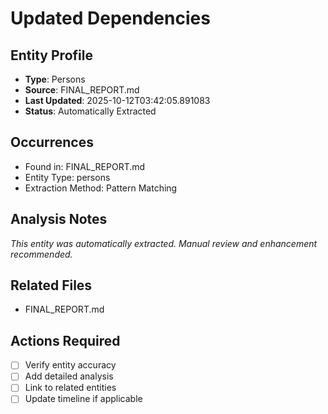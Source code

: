 # Updated Dependencies

## Entity Profile
- **Type**: Persons
- **Source**: FINAL_REPORT.md
- **Last Updated**: 2025-10-12T03:42:05.891083
- **Status**: Automatically Extracted

## Occurrences
- Found in: FINAL_REPORT.md
- Entity Type: persons
- Extraction Method: Pattern Matching

## Analysis Notes
*This entity was automatically extracted. Manual review and enhancement recommended.*

## Related Files
- FINAL_REPORT.md

## Actions Required
- [ ] Verify entity accuracy
- [ ] Add detailed analysis
- [ ] Link to related entities
- [ ] Update timeline if applicable
